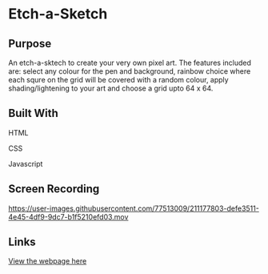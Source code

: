 # Etch-a-Sketch

## Purpose
An etch-a-sktech to create your very own pixel art. The features included are: select any colour for the pen and background, rainbow choice where each squre on the grid will be covered with a random colour, apply shading/lightening to your art and choose a grid upto 64 x 64. 


## Built With
HTML

CSS

Javascript

## Screen Recording

https://user-images.githubusercontent.com/77513009/211177803-defe3511-4e45-4df9-9dc7-b1f5210efd03.mov

## Links
[View the webpage here](https://laibajavaid.github.io/etchASketch/)
